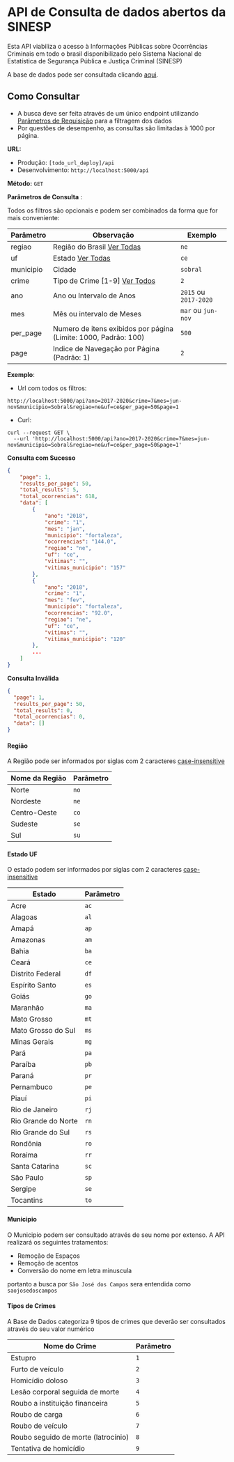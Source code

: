 # API de Consulta de dados abertos da SINESP
Esta API viabiliza o acesso à Informações Públicas sobre Ocorrências Criminais em todo o brasil disponibilizado pelo Sistema Nacional de Estatística de Segurança Pública e Justiça Criminal (SINESP)

A base de dados pode ser consultada clicando [aqui](http://dados.gov.br/dataset/sistema-nacional-de-estatisticas-de-seguranca-publica).

## Como Consultar 

- A busca deve ser feita através de um único endpoint utilizando [Parâmetros de Requisição](https://en.wikipedia.org/wiki/Query_string) para a filtragem dos dados
- Por questões de desempenho, as consultas são limitadas à 1000 por página.

**URL:** 
- Produção: `[todo_url_deploy]/api` 
- Desenvolvimento: `http://localhost:5000/api`

**Método:** `GET`

**Parâmetros de Consulta** :

Todos os filtros são opcionais e podem ser combinados da forma que for mais conveniente:

| Parâmetro        | Observação                                                      |Exemplo                |
| ---------------- | --------------------------------------------------------------- | --------------------- |
| regiao           | Região do Brasil [Ver Todas](#Regiões)                          | `ne`                  |
| uf               | Estado [Ver Todas](#estados-uf)                                 | `ce`                  |
| municipio        | Cidade                                                          | `sobral`              |
| crime            | Tipo de Crime [1-9] [Ver Todos](#tipos-de-crimes)               | `2`                   |
| ano              | Ano ou Intervalo de Anos                                        | `2015` ou `2017-2020` |
| mes              | Mês ou intervalo de Meses                                       | `mar` ou `jun-nov`    |
| per_page         | Numero de itens exibidos por página (Limite: 1000, Padrão: 100) | `500`                 |
| page             | Indice de Navegação por Página (Padrão: 1)                      | `2`                   |

**Exemplo**: 
- Url com todos os filtros: 

`http://localhost:5000/api?ano=2017-2020&crime=7&mes=jun-nov&municipio=Sobral&regiao=ne&uf=ce&per_page=50&page=1`

- Curl: 

```curl
curl --request GET \
  --url 'http://localhost:5000/api?ano=2017-2020&crime=7&mes=jun-nov&municipio=Sobral&regiao=ne&uf=ce&per_page=50&page=1'
```

**Consulta com Sucesso**
```json
{
    "page": 1,
    "results_per_page": 50,
    "total_results": 5,
    "total_ocorrencias": 618,
    "data": [
        {
            "ano": "2018",
            "crime": "1",
            "mes": "jan",
            "municipio": "fortaleza",
            "ocorrencias": "144.0",
            "regiao": "ne",
            "uf": "ce",
            "vitimas": "",
            "vitimas_municipio": "157"
        },
        {
            "ano": "2018",
            "crime": "1",
            "mes": "fev",
            "municipio": "fortaleza",
            "ocorrencias": "92.0",
            "regiao": "ne",
            "uf": "ce",
            "vitimas": "",
            "vitimas_municipio": "120"
        },
        ...
    ]
}
```

**Consulta Inválida**
```json
{
  "page": 1,
  "results_per_page": 50,
  "total_results": 0,
  "total_ocorrencias": 0,
  "data": []
}
```

#### Região
A Região pode ser informados por siglas com 2 caracteres [case-insensitive](https://pt.wiktionary.org/wiki/case_insensitive)

| Nome da Região | Parâmetro |
| -------------- | --------- |
| Norte          | `no`      |
| Nordeste       | `ne`      |
| Centro-Oeste   | `co`      |
| Sudeste        | `se`      |
| Sul            | `su`      |


#### Estado UF
O estado podem ser informados por siglas com 2 caracteres [case-insensitive](https://pt.wiktionary.org/wiki/case_insensitive)

| Estado              | Parâmetro |
| ------------------- | --------- |
| Acre                | `ac`      |
| Alagoas             | `al`      |
| Amapá               | `ap`      |
| Amazonas            | `am`      |
| Bahia               | `ba`      |
| Ceará               | `ce`      |
| Distrito Federal    | `df`      |
| Espírito Santo      | `es`      |
| Goiás               | `go`      |
| Maranhão            | `ma`      |
| Mato Grosso         | `mt`      |
| Mato Grosso do Sul  | `ms`      |
| Minas Gerais        | `mg`      |
| Pará                | `pa`      |
| Paraíba             | `pb`      |
| Paraná              | `pr`      |
| Pernambuco          | `pe`      |
| Piauí               | `pi`      |
| Rio de Janeiro      | `rj`      |
| Rio Grande do Norte | `rn`      |
| Rio Grande do Sul   | `rs`      |
| Rondônia            | `ro`      |
| Roraima             | `rr`      |
| Santa Catarina      | `sc`      |
| São Paulo           | `sp`      |
| Sergipe             | `se`      |
| Tocantins           | `to`      |


#### Municipio
O Municipio podem ser consultado através de seu nome por extenso. A API realizará os seguintes tratamentos:
 - Remoção de Espaços
 - Remoção de acentos
 - Conversão do nome em letra minuscula

portanto a busca por `São José dos Campos` sera entendida como `saojosedoscampos`

#### Tipos de Crimes 
A Base de Dados categoriza 9 tipos de crimes que deverão ser consultados através do seu valor numérico

| Nome do Crime                       | Parâmetro |
| ----------------------------------- | --------- |
| Estupro                             | `1`       |
| Furto de veículo                    | `2`       |
| Homicídio doloso                    | `3`       |
| Lesão corporal seguida de morte     | `4`       |
| Roubo a instituição financeira      | `5`       |
| Roubo de carga                      | `6`       |
| Roubo de veículo                    | `7`       |
| Roubo seguido de morte (latrocínio) | `8`       |
| Tentativa de homicídio              | `9`       |

